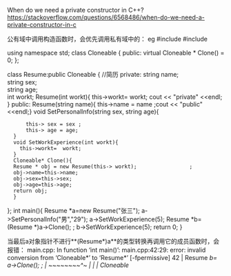 When do we need a private constructor in C++?
https://stackoverflow.com/questions/6568486/when-do-we-need-a-private-constructor-in-c


公有域中调用构造函数时，会优先调用私有域中的：
eg
#include<string>
#include <iostream>
 
using namespace std;
class Cloneable {
public:
	virtual Cloneable * Clone() = 0;
};

class Resume:public Cloneable {         //简历
private:
          string name;    
		  string sex;    
		  string age;    
          int workt;
          Resume(int workt){
          this->workt= workt;
			  		cout << "private" <<endl;
          }
public:
      Resume(string name){ this->name = name ;cout << "public" <<endl;}
      void SetPersonallnfo(string sex, string age){
		  
		  this-> sex = sex ;
		  this-> age = age;
	  }
      void SetWorkExperience(int workt){   
		this->workt=  workt;
	  }
      Cloneable* Clone(){
      Resume * obj = new Resume(this-> workt);                 ;
      obj->name=this->name;
      obj->sex=this->sex;
      obj->age=this->age;
      return obj;
      }
};
int main(){
         Resume *a=new Resume("张三");
         a->SetPersonallnfo("男","29");
         a->SetWorkExperience(5);
         Resume *b= (Resume *)a->Clone();              ;
         b->SetWorkExperience(5);
         return 0;
}


当最后a对象指针不进行**(Resume*)a**的类型转换再调用它的成员函数时，会报错：
main.cpp: In function ‘int main()’:
main.cpp:42:29: error: invalid conversion from ‘Cloneable*’ to ‘Resume*’ [-fpermissive]
   42 |          Resume *b= a->Clone();              ;
      |                     ~~~~~~~~^~
      |                             |
      |                             Cloneable*